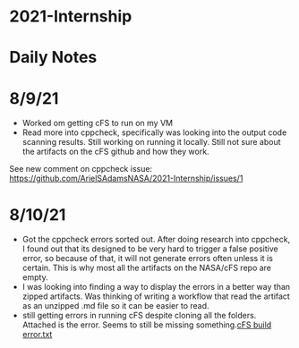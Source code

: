 # 2021-Internship

# Daily Notes

# 8/9/21

- Worked om getting cFS to run on my VM
- Read more into cppcheck, specifically was looking into the output code scanning results. Still working on running it locally. Still not sure about the artifacts on the cFS github and how they work.


See new comment on cppcheck issue: https://github.com/ArielSAdamsNASA/2021-Internship/issues/1

# 8/10/21

- Got the cppcheck errors sorted out. After doing research into cppcheck, I found out that its designed to be very hard to trigger a false positive error, so because of that, it will not generate errors often unless it is certain. This is why most all the artifacts on the NASA/cFS repo are empty.
- I was looking into finding a way to display the errors in a better way than zipped artifacts. Was thinking of writing a workflow that read the artifact as an unzipped .md file so it can be easier to read.
- still getting errors in running cFS despite cloning all the folders. Attached is the error. Seems to still be missing something.[cFS build error.txt](https://github.com/ArielSAdamsNASA/2021-Internship/files/6964504/cFS.build.error.txt)
